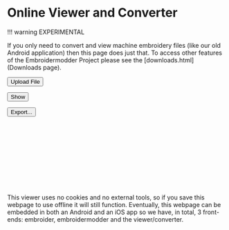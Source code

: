 # Online Viewer and Converter

!!! warning
    EXPERIMENTAL

<script>
  /* Call clang generated WASM here. */
  
</script>

If you only need to convert and view machine embroidery files (like our old Android application) then this page
does just that. To access other features of the Embroidermodder Project please see the [downloads.html](Downloads page).

<!-- Uses the native file dialog to get the string as a file object that is passed to a function from script above.
     If this is not called first, produce an error message. -->
<button onclick="upload();">Upload File</button>

<!-- Displays the SVG file output as a widget below. This could be by default. -->
<button onclick="show_svg();">Show</button>

<!-- Brings up the native file dialog, call "convert" with the arguments. -->
<button onclick="export_to();">Export...</button>

<svg class="viewer"></svg>

This viewer uses no cookies and no external tools, so if you save this webpage to use offline it will still function.
Eventually, this webpage can be embedded in both an Android and an iOS app so we have, in total, 3 front-ends: embroider,
embroidermodder and the viewer/converter.

